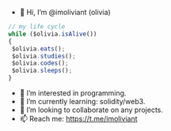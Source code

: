 - 👋 Hi, I’m @imoliviant (olivia)

```javascript
// my life cycle
while ($olivia.isAlive())
{
 $olivia.eats();
 $olivia.studies();
 $olivia.codes();
 $olivia.sleeps();
}
```
- 👀 I’m interested in programming.
- 🌱 I’m currently learning: solidity/web3.
- 💞️ I’m looking to collaborate on any projects.
- 📫 Reach me: https://t.me/imoliviant

<!---
imoliviant/imoliviant is a ✨ special ✨ repository because its `README.md` (this file) appears on your GitHub profile.
You can click the Preview link to take a look at your changes.
--->

